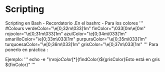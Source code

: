 # Scripting
Scripting en Bash - Recordatorio
.En el bashrc - Para los colores
'''
  #Colours
    verdeColor="\e[0;32m\033[1m"
    finColor="\033[0m\e[0m"
    rojoolor="\e[0;31m\033[1m"
    azulColor="\e[0;34m\033[1m"
    amarilloColor="\e[0;33m\033[1m"
    purpuraColor="\e[0;35m\033[1m"
    turquoesaColor="\e[0;36m\033[1m"
    grisColor="\e[0;37m\033[1m"
'''
Para ponerlo en práctica : 

Ejemplo:
''' 
echo -e "\n${rojoColor}[*]${findColor}${grisColor}Esto está en gris ${finColor}"
'''
